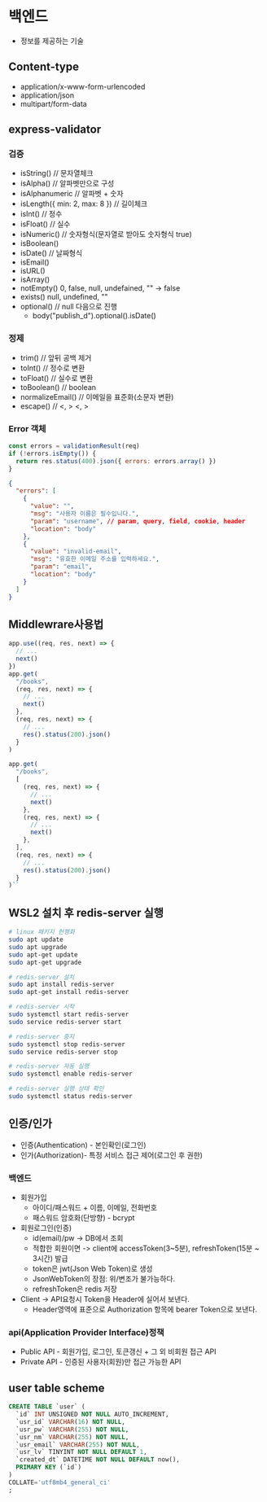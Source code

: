 # 백엔드

- 정보를 제공하는 기술

## Content-type

- application/x-www-form-urlencoded
- application/json
- multipart/form-data

## express-validator

### 검증

- isString() // 문자열체크
- isAlpha() // 알파벳만으로 구성
- isAlphanumeric // 알파벳 + 숫자
- isLength({ min: 2, max: 8 }) // 길이체크
- isInt() // 정수
- isFloat() // 실수
- isNumeric() // 숫자형식(문자열로 받아도 숫자형식 true)
- isBoolean()
- isDate() // 날짜형식
- isEmail()
- isURL()
- isArray()
- notEmpty() 0, false, null, undefained, "" -> false
- exists() null, undefined, ""
- optional() // null 다음으로 진행
  - body("publish_d").optional().isDate()

### 정제

- trim() // 앞뒤 공백 제거
- toInt() // 정수로 변환
- toFloat() // 실수로 변환
- toBoolean() // boolean
- normalizeEmail() // 이메일을 표준화(소문자 변환)
- escape() // <, > &lt;, &gt;

### Error 객체

```js
const errors = validationResult(req)
if (!errors.isEmpty()) {
  return res.status(400).json({ errors: errors.array() })
}
```

```json
{
  "errors": [
    {
      "value": "",
      "msg": "사용자 이름은 필수입니다.",
      "param": "username", // param, query, field, cookie, header
      "location": "body"
    },
    {
      "value": "invalid-email",
      "msg": "유효한 이메일 주소를 입력하세요.",
      "param": "email",
      "location": "body"
    }
  ]
}
```

## Middlewrare사용법

```js
app.use((req, res, next) => {
  // ...
  next()
})
app.get(
  "/books",
  (req, res, next) => {
    // ...
    next()
  },
  (req, res, next) => {
    // ...
    res().status(200).json()
  }
)

app.get(
  "/books",
  [
    (req, res, next) => {
      // ...
      next()
    },
    (req, res, next) => {
      // ...
      next()
    },
  ],
  (req, res, next) => {
    // ...
    res().status(200).json()
  }
)``
```

## WSL2 설치 후 redis-server 실행

```bash
# linux 패키지 현행화
sudo apt update
sudo apt upgrade
sudo apt-get update
sudo apt-get upgrade

# redis-server 설치
sudo apt install redis-server
sudo apt-get install redis-server

# redis-server 시작
sudo systemctl start redis-server
sudo service redis-server start

# redis-server 중지
sudo systemctl stop redis-server
sudo service redis-server stop

# redis-server 자동 실행
sudo systemctl enable redis-server

# redis-server 실행 상태 확인
sudo systemctl status redis-server
```

## 인증/인가

- 인증(Authentication) - 본인확인(로그인)
- 인가(Authorization)- 특정 서비스 접근 제어(로그인 후 권한)

### 백엔드

- 회원가입
  - 아이디/패스워드 + 이름, 이메일, 전화번호
  - 패스워드 암호화(단방향) - bcrypt
- 회원로그인(인증)
  - id(email)/pw -> DB에서 조회
  - 적합한 회원이면 -> client에 accessToken(3~5분), refreshToken(15분 ~ 3시간) 발급
  - token은 jwt(Json Web Token)로 생성
  - JsonWebToken의 장점: 위/변조가 불가능하다.
  - refreshToken은 redis 저장
- Client -> API요청시 Token을 Header에 실어서 보낸다.
  - Header영역에 표준으로 Authorization 항목에 bearer Token으로 보낸다.

### api(Application Provider Interface)정책

- Public API - 회원가입, 로그인, 토큰갱신 + 그 외 비회원 접근 API
- Private API - 인증된 사용자(회원)만 접근 가능한 API

## user table scheme

```sql
CREATE TABLE `user` (
  `id` INT UNSIGNED NOT NULL AUTO_INCREMENT,
  `usr_id` VARCHAR(16) NOT NULL,
  `usr_pw` VARCHAR(255) NOT NULL,
  `usr_nm` VARCHAR(255) NOT NULL,
  `usr_email` VARCHAR(255) NOT NULL,
  `usr_lv` TINYINT NOT NULL DEFAULT 1,
  `created_dt` DATETIME NOT NULL DEFAULT now(),
  PRIMARY KEY (`id`)
)
COLLATE='utf8mb4_general_ci'
;
```
